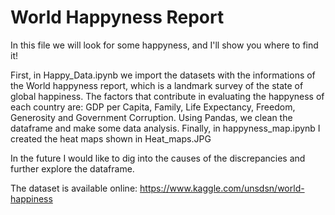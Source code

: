 # World Happyness Report

In this file we will look for some happyness, and I'll show you where to find it!

First, in Happy_Data.ipynb we import the datasets with the informations of the World happyness report, which is a landmark survey of the state of global happiness.
The factors that contribute in evaluating the happyness of each country are: GDP per Capita, Family, Life Expectancy, Freedom, Generosity and Government Corruption.
Using Pandas, we clean the dataframe and make some data analysis.
Finally, in happyness_map.ipynb I created the heat maps shown in Heat_maps.JPG

In the future I would like to dig into the causes of the discrepancies and further explore the dataframe.

The dataset is available online: https://www.kaggle.com/unsdsn/world-happiness
